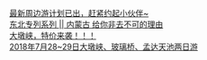   
[最新周边游计划已出，赶紧约起小伙伴~](http://www.dianyue.me/archives/051/sdszryw5s8rtf35u/)  
[东北专列系列 || 内蒙古 给你非去不可的理由](http://www.dianyue.me/archives/065/i164gsock0r3j06a/)  
[大墩峡，特价来袭！！！](http://www.dianyue.me/archives/142/d9eg1p0hmol76oc1/)  
[2018年7月28~29日大墩峡、玻璃桥、孟达天池两日游](http://www.dianyue.me/archives/967/ckl2nc1fxudi2efk/)